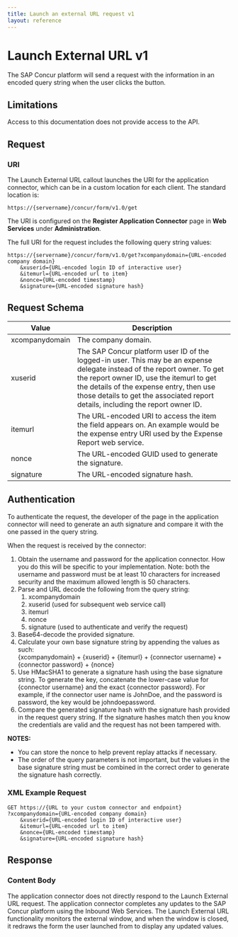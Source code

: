 ```yaml
---
title: Launch an external URL request v1
layout: reference
---
```

# Launch External URL v1

The SAP Concur platform will send a request with the information in an encoded query string when the user clicks the button.

## Limitations

Access to this documentation does not provide access to the API. 

## <a name="request"></a>Request

### URI
The Launch External URL callout launches the URI for the application connector, which can be in a custom location for each client. The standard location is:

`https://{servername}/concur/form/v1.0/get`

The URI is configured on the **Register Application Connector** page in **Web Services** under **Administration**.

The full URI for the request includes the following query string values:

```
https://{servername}/concur/form/v1.0/get?xcompanydomain={URL-encoded company domain}
    &xuserid={URL-encoded login ID of interactive user}
    &itemurl={URL-encoded url to item}
    &nonce={URL-encoded timestamp}
    &signature={URL-encoded signature hash}
```

## <a name="req-schema"></a>Request Schema

| Value | Description |
|-------|-------------|
|  xcompanydomain |  The company domain. |  
|  xuserid |  The SAP Concur platform user ID of the logged-in user. This may be an expense delegate instead of the report owner. To get the report owner ID, use the itemurl to get the details of the expense entry, then use those details to get the associated report details, including the report owner ID. |
|  itemurl |  The URL-encoded URI to access the item the field appears on. An example would be the expense entry URI used by the Expense Report web service. |
|  nonce |  The URL-encoded GUID used to generate the signature. |
|  signature |  The URL-encoded signature hash. |

## <a name="authentication"></a>Authentication

To authenticate the request, the developer of the page in the application connector will need to generate an auth signature and compare it with the one passed in the query string.

When the request is received by the connector:

1. Obtain the username and password for the application connector. How you do this will be specific to your implementation. Note: both the username and password must be at least 10 characters for increased security and the maximum allowed length is 50 characters.
2. Parse and URL decode the following from the query string:
    1. xcompanydomain
    2. xuserid (used for subsequent web service call)
    3. itemurl
    4. nonce
    5. signature (used to authenticate and verify the request)
3. Base64-decode the provided signature.
4. Calculate your own base signature string by appending the values as such:  
{xcompanydomain} + {xuserid} + {itemurl} + {connector username} + {connector password} + {nonce}
5. Use HMacSHA1 to generate a signature hash using the base signature string. To generate the key, concatenate the lower-case value for {connector username} and the exact {connector password}. For example, if the connector user name is JohnDoe, and the password is password, the key would be johndoepassword.
6. Compare the generated signature hash with the signature hash provided in the request query string.
If the signature hashes match then you know the credentials are valid and the request has not been tampered with.

**NOTES:**

* You can store the nonce to help prevent replay attacks if necessary.
* The order of the query parameters is not important, but the values in the base signature string must be combined in the correct order to generate the signature hash correctly.

###  <a name="req-example"></a>XML Example Request

```
GET https://{URL to your custom connector and endpoint}
?xcompanydomain={URL-encoded company domain}
    &xuserid={URL-encoded login ID of interactive user}
    &itemurl={URL-encoded url to item}
    &nonce={URL-encoded timestamp}
    &signature={URL-encoded signature hash}
```

##  <a name="response"></a>Response

### Content Body

The application connector does not directly respond to the Launch External URL request. The application connector completes any updates to the SAP Concur platform using the Inbound Web Services. The Launch External URL functionality monitors the external window, and when the window is closed, it redraws the form the user launched from to display any updated values.
